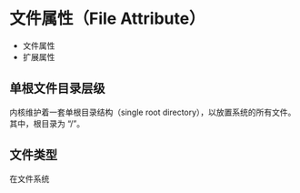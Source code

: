 # 文件属性（File Attribute）

* 文件属性
* 扩展属性

## 单根文件目录层级

内核维护着一套单根目录结构（single root directory），以放置系统的所有文件。其中，根目录为 “/”。

## 文件类型

在文件系统